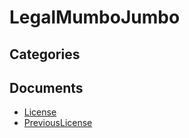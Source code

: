 # LegalMumboJumbo

## Categories


## Documents
- [License](License.md)
- [PreviousLicense](PreviousLicense.md)
